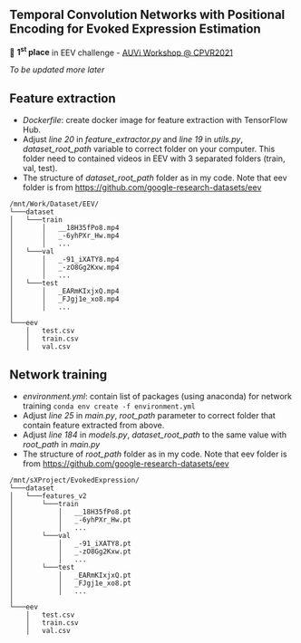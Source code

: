 Temporal Convolution Networks with Positional Encoding for Evoked Expression Estimation
---

:1st_place_medal: **1<sup>st</sup> place** in EEV challenge - [AUVi Workshop @ CPVR2021](https://sites.google.com/view/auvi-cvpr2021/challenge?authuser=0) 

*To be updated more later*

## Feature extraction
* *Dockerfile*: create docker image for feature extraction with TensorFlow Hub.
* Adjust *line 20* in *feature_extractor.py* and *line 19* in *utils.py*, *dataset_root_path* variable to correct folder on your computer. This folder need to contained videos in EEV with 3 separated folders (train, val, test).
* The structure of *dataset_root_path* folder as in my code. Note that eev folder is from https://github.com/google-research-datasets/eev
```
/mnt/Work/Dataset/EEV/
└───dataset
│   └───train
│       │   __18H35fPo8.mp4
│       │   _-6yhPXr_Hw.mp4
│       │   ...
│   └───val
│       │   _-91_iXATY8.mp4
│       │   _-zO8Gg2Kxw.mp4
│       │   ...
│   └───test
│       │   _EARmKIxjxQ.mp4
│       │   _FJgj1e_xo8.mp4
│       │   ...
│   
└───eev
    │   test.csv
    │   train.csv
    │   val.csv
```
## Network training
* *environment.yml*: contain list of packages (using anaconda) for network training ``` conda env create -f environment.yml ```
* Adjust *line 25* in *main.py*, *root_path* parameter to correct folder that contain feature extracted from above.
* Adjust *line 184* in *models.py*, *dataset_root_path* to the same value with *root_path* in *main.py*
* The structure of *root_path* folder as in my code. Note that eev folder is from https://github.com/google-research-datasets/eev
```
/mnt/sXProject/EvokedExpression/
└───dataset
│   └───features_v2
│       └───train
│           │   __18H35fPo8.pt
│           │   _-6yhPXr_Hw.pt
│           │   ...
│       └───val
│           │   _-91_iXATY8.pt
│           │   _-zO8Gg2Kxw.pt
│           │   ...
│       └───test
│           │   _EARmKIxjxQ.pt
│           │   _FJgj1e_xo8.pt
│           │   ...
│   
└───eev
    │   test.csv
    │   train.csv
    │   val.csv
```
